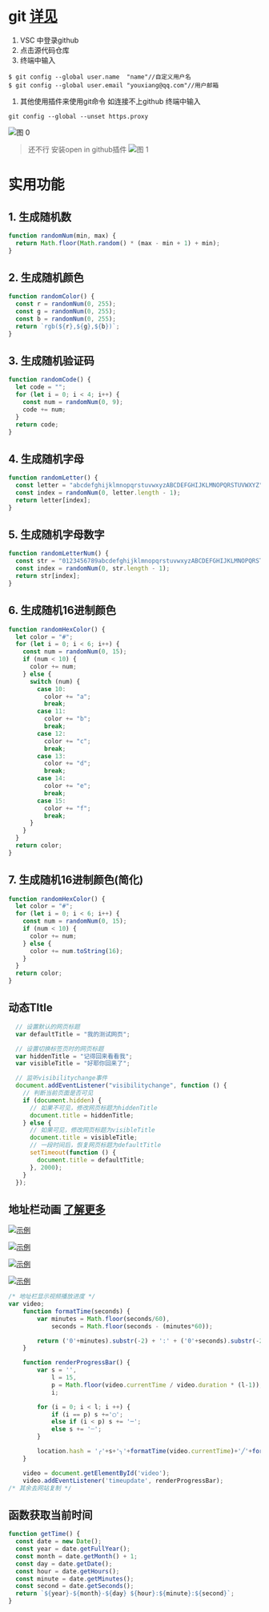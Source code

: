 # git [详见](https://blog.csdn.net/qq_29493173/article/details/113094143)
1. VSC 中登录github
1. 点击源代码仓库
1. 终端中输入
```
$ git config --global user.name  "name"//自定义用户名
$ git config --global user.email "youxiang@qq.com"//用户邮箱
```
1. 其他使用插件来使用git命令 如连接不上github 终端中输入
```
git config --global --unset https.proxy
```
![图 0](https://s2.loli.net/2023/11/08/ibLRV2PTIhQF8g6.png)  

>还不行 安装open in  github插件 ![图 1](https://s2.loli.net/2023/11/08/IjYDd4ZgcMoSpK6.png)  

# 实用功能

## 1. 生成随机数

```Javascript
function randomNum(min, max) {
  return Math.floor(Math.random() * (max - min + 1) + min);
}
```

## 2. 生成随机颜色

```Javascript
function randomColor() {
  const r = randomNum(0, 255);
  const g = randomNum(0, 255);
  const b = randomNum(0, 255);
  return `rgb(${r},${g},${b})`;
}
```

## 3. 生成随机验证码

```Javascript
function randomCode() {
  let code = "";
  for (let i = 0; i < 4; i++) {
    const num = randomNum(0, 9);
    code += num;
  }
  return code;
}
```

## 4. 生成随机字母

```Javascript
function randomLetter() {
  const letter = "abcdefghijklmnopqrstuvwxyzABCDEFGHIJKLMNOPQRSTUVWXYZ";
  const index = randomNum(0, letter.length - 1);
  return letter[index];
}
```

## 5. 生成随机字母数字

```Javascript
function randomLetterNum() {
  const str = "0123456789abcdefghijklmnopqrstuvwxyzABCDEFGHIJKLMNOPQRSTUVWXYZ";
  const index = randomNum(0, str.length - 1);
  return str[index];
}
```

## 6. 生成随机16进制颜色

```Javascript
function randomHexColor() {
  let color = "#";
  for (let i = 0; i < 6; i++) {
    const num = randomNum(0, 15);
    if (num < 10) {
      color += num;
    } else {
      switch (num) {
        case 10:
          color += "a";
          break;
        case 11:
          color += "b";
          break;
        case 12:
          color += "c";
          break;
        case 13:
          color += "d";
          break;
        case 14:
          color += "e";
          break;
        case 15:
          color += "f";
          break;
      }
    }
  }
  return color;
}
```

## 7. 生成随机16进制颜色(简化)

```Javascript
function randomHexColor() {
  let color = "#";
  for (let i = 0; i < 6; i++) {
    const num = randomNum(0, 15);
    if (num < 10) {
      color += num;
    } else {
      color += num.toString(16);
    }
  }
  return color;
}
```

## 动态TItle

```Javascript
  // 设置默认的网页标题
  var defaultTitle = "我的测试网页";

  // 设置切换标签页时的网页标题
  var hiddenTitle = "记得回来看看我";
  var visibleTitle = "好耶你回来了";

  // 监听visibilitychange事件
  document.addEventListener("visibilitychange", function () {
    // 判断当前页面是否可见
    if (document.hidden) {
      // 如果不可见，修改网页标题为hiddenTitle
      document.title = hiddenTitle;
    } else {
      // 如果可见，修改网页标题为visibleTitle
      document.title = visibleTitle;
      // 一段时间后，恢复网页标题为defaultTitle
      setTimeout(function () {
        document.title = defaultTitle;
      }, 2000);
    }
  });
```

## 地址栏动画 [了解更多](https://matthewrayfield.com/articles/animating-urls-with-javascript-and-emojis)

[![示例](https://matthewrayfield.com/articles/animating-urls-with-javascript-and-emojis/moons.gif)](https://matthewrayfield.com/articles/animating-urls-with-javascript-and-emojis)

[![示例](https://matthewrayfield.com/articles/animating-urls-with-javascript-and-emojis/progress.gif)](https://matthewrayfield.com/articles/animating-urls-with-javascript-and-emojis)

[![示例](https://matthewrayfield.com/articles/animating-urls-with-javascript-and-emojis/video-progress.gif)](https://matthewrayfield.com/articles/animating-urls-with-javascript-and-emojis)

[![示例](https://matthewrayfield.com/articles/animating-urls-with-javascript-and-emojis/video-moons.gif)](https://matthewrayfield.com/articles/animating-urls-with-javascript-and-emojis)

```JavaScript
/* 地址栏显示视频播放进度 */
var video;
    function formatTime(seconds) {
        var minutes = Math.floor(seconds/60),
            seconds = Math.floor(seconds - (minutes*60));

        return ('0'+minutes).substr(-2) + ':' + ('0'+seconds).substr(-2);
    }

    function renderProgressBar() {
        var s = '',
            l = 15,
            p = Math.floor(video.currentTime / video.duration * (l-1)),
            i;

        for (i = 0; i < l; i ++) {
            if (i == p) s +='◯';
            else if (i < p) s += '─';
            else s += '┄';
        }

        location.hash = '╭'+s+'╮'+formatTime(video.currentTime)+'╱'+formatTime(video.duration);
    }

    video = document.getElementById('video');
    video.addEventListener('timeupdate', renderProgressBar);
/* 其余去网站复制 */
```

## 函数获取当前时间

```Javascript
function getTime() {
  const date = new Date();
  const year = date.getFullYear();
  const month = date.getMonth() + 1;
  const day = date.getDate();
  const hour = date.getHours();
  const minute = date.getMinutes();
  const second = date.getSeconds();
  return `${year}-${month}-${day} ${hour}:${minute}:${second}`;
}
```